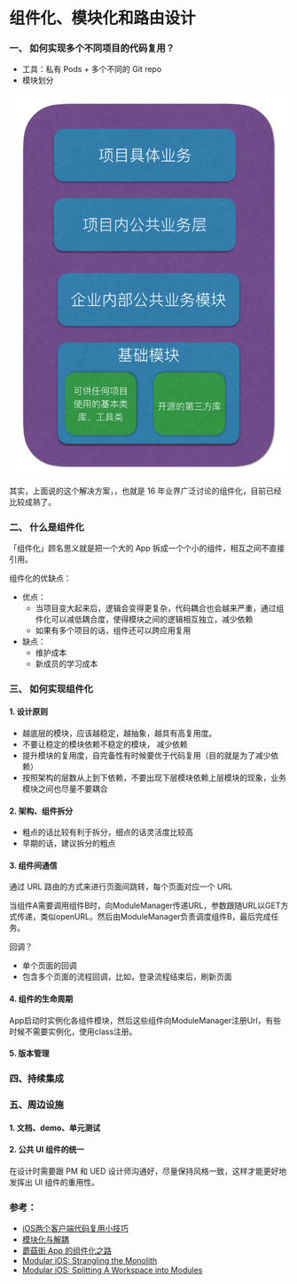 # 组件化、模块化和路由设计

### 一、 如何实现多个不同项目的代码复用？
 - 工具：私有 Pods + 多个不同的 Git repo
 - 模块划分

![](./src/模块化分层方案.png)

其实，上面说的这个解决方案，，也就是 16 年业界广泛讨论的组件化，目前已经比较成熟了。

### 二、 什么是组件化
「组件化」顾名思义就是把一个大的 App 拆成一个个小的组件，相互之间不直接引用。

组件化的优缺点：

- 优点：
  - 当项目变大起来后，逻辑会变得更复杂，代码耦合也会越来严重，通过组件化可以减低耦合度，使得模块之间的逻辑相互独立，减少依赖
  - 如果有多个项目的话，组件还可以跨应用复用
- 缺点：
  - 维护成本
  - 新成员的学习成本

### 三、 如何实现组件化
#### 1. 设计原则

- 越底层的模块，应该越稳定，越抽象，越具有高复用度。
- 不要让稳定的模块依赖不稳定的模块， 减少依赖
- 提升模块的复用度，自完备性有时候要优于代码复用（目的就是为了减少依赖）
- 按照架构的层数从上到下依赖，不要出现下层模块依赖上层模块的现象，业务模块之间也尽量不要耦合

#### 2. 架构、组件拆分
- 粗点的话比较有利于拆分，细点的话灵活度比较高
- 早期的话，建议拆分的粗点

#### 3. 组件间通信
通过 URL 路由的方式来进行页面间跳转，每个页面对应一个 URL

当组件A需要调用组件B时，向ModuleManager传递URL，参数跟随URL以GET方式传递，类似openURL。然后由ModuleManager负责调度组件B，最后完成任务。

回调？
- 单个页面的回调
- 包含多个页面的流程回调，比如，登录流程结束后，刷新页面

#### 4. 组件的生命周期
App启动时实例化各组件模块，然后这些组件向ModuleManager注册Url，有些时候不需要实例化，使用class注册。

#### 5. 版本管理

### 四、持续集成

### 五、周边设施

#### 1. 文档、demo、单元测试

#### 2. 公共 UI 组件的统一
在设计时需要跟 PM 和 UED 设计师沟通好，尽量保持风格一致，这样才能更好地发挥出 UI 组件的重用性。


### 参考：

- [iOS两个客户端代码复用小技巧](http://qingmo.me/2017/04/08/sharecode/)
- [模块化与解耦](https://blog.cnbluebox.com/blog/2015/11/28/module-and-decoupling/)
- [蘑菇街 App 的组件化之路](http://limboy.me/tech/2016/03/10/mgj-components.html)
- [Modular iOS: Strangling the Monolith](https://edit.theappbusiness.com/modular-ios-strangling-the-monolith-4a6843a28992)
- [Modular iOS: Splitting A Workspace into Modules](https://edit.theappbusiness.com/modular-ios-splitting-a-workspace-into-modules-331293f1090)
